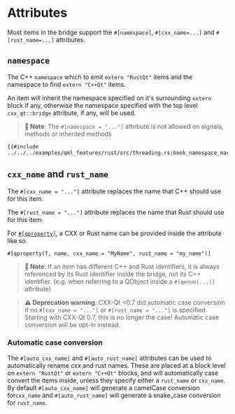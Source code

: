 <!--
SPDX-FileCopyrightText: 2023 Klarälvdalens Datakonsult AB, a KDAB Group company <info@kdab.com>
SPDX-FileContributor: Andrew Hayzen <andrew.hayzen@kdab.com>

SPDX-License-Identifier: MIT OR Apache-2.0
-->

# Attributes

Most items in the bridge support the `#[namespace]`, `#[cxx_name=...]` and `#[rust_name=...]` attributes.

## `namespace`

The C++ `namespace` which to emit `extern "RustQt"` items and the namespace to find `extern "C++Qt"` items.

An item will inherit the namespace specified on it's surrounding `extern` block if any,
otherwise the namespace specified with the top level `cxx_qt::bridge` attribute, if any, will be used.

> **📝 Note**: The `#[namespace = "..."]` attribute is not allowed on signals, methods or inherited methods

```rust,ignore,noplayground
{{#include ../../../examples/qml_features/rust/src/threading.rs:book_namespace_macro}}
```

## `cxx_name` and `rust_name`

The `#[cxx_name = "..."]` attribute replaces the name that C++ should use for this item.

The `#[rust_name = "..."]` attribute replaces the name that Rust should use for this item.

For [`#[qproperty]`](./extern_rustqt.md#properties), a CXX or Rust name can be provided inside the attribute like so

`#[qproperty(T, name, cxx_name = "MyName", rust_name = "my_name")]`

> **📝 Note**: If an item has different C++ and Rust identifiers, it is always referenced by its Rust identifier inside the bridge, not its C++ identifier. (e.g. when referring to a QObject inside a `#[qenum(...)]` attribute)

> **⚠️ Deprecation warning**:
> CXX-Qt <0.7 did automatic case conversion if no `#[cxx_name = "..."]` or `#[rust_name = "..."]` is specified.
> Starting with CXX-Qt 0.7, this is no longer the case! Automatic case conversion will be opt-in instead.

### Automatic case conversion

The `#[auto_cxx_name]` and `#[auto_rust_name]` attributes can be used to automatically rename cxx and rust names.
These are placed at a block level on `extern "RustQt"` or `extern "C++Qt"` blocks, and will automatically case convert the items inside, unless they specify either a `rust_name` or `cxx_name`.
By default `#[auto_cxx_name]` will generate a camelCase conversion for`cxx_name` and `#[auto_rust_name]` will generate a snake_case conversion for `rust_name`.
